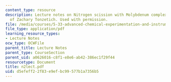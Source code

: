 ```yaml
---
content_type: resource
description: Lecture notes on Nitrogen scission with Molybdenum complex, Courtesy
  of Zachary Tonzetich. Used with permission.
file: /media/courses/5-33-advanced-chemical-experimentation-and-instrumentation-fall-2007/d5efeff22f83e9efbc99577b1a7356b5_n2lect.pdf
file_type: application/pdf
learning_resource_types:
- Lecture Notes
ocw_type: OCWFile
parent_title: Lecture Notes
parent_type: CourseSection
parent_uid: a0626016-c8f1-e8e6-ab42-386ec1f29f44
resourcetype: Document
title: n2lect.pdf
uid: d5efeff2-2f83-e9ef-bc99-577b1a7356b5
---
```


